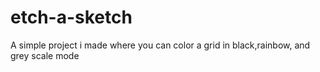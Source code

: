 # etch-a-sketch
A simple project i made where you can color a grid in black,rainbow, and grey scale mode